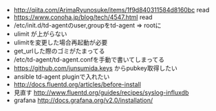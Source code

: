 * http://qiita.com/ArimaRyunosuke/items/1f9d840311584d8160bc read
* https://www.conoha.jp/blog/tech/4547.html read
* /etc/init.d/td-agentのuser,groupをtd-agent => rootに
* ulimit が上がらない
* ulimitを変更した場合再起動が必要
* get_urlした際のゴミがたまってる
* /etc/td-agent/td-agent.confを手動で書いてしまってる
* https://github.com/junsumida.keys からpubkey取得したい
* ansible td-agent pluginで入れたい
* http://docs.fluentd.org/articles/before-install
* 見直す http://www.fluentd.org/guides/recipes/syslog-influxdb
* grafana http://docs.grafana.org/v2.0/installation/

